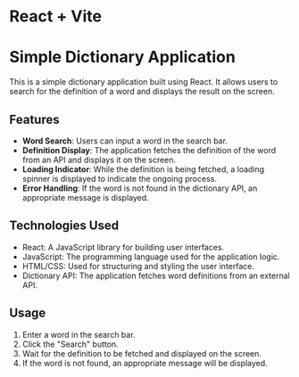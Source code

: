 # React + Vite

# Simple Dictionary Application

This is a simple dictionary application built using React. It allows users to search for the definition of a word and displays the result on the screen.

## Features

- **Word Search**: Users can input a word in the search bar.
- **Definition Display**: The application fetches the definition of the word from an API and displays it on the screen.
- **Loading Indicator**: While the definition is being fetched, a loading spinner is displayed to indicate the ongoing process.
- **Error Handling**: If the word is not found in the dictionary API, an appropriate message is displayed.

## Technologies Used

- React: A JavaScript library for building user interfaces.
- JavaScript: The programming language used for the application logic.
- HTML/CSS: Used for structuring and styling the user interface.
- Dictionary API: The application fetches word definitions from an external API.

## Usage

1. Enter a word in the search bar.
2. Click the "Search" button.
3. Wait for the definition to be fetched and displayed on the screen.
4. If the word is not found, an appropriate message will be displayed.

